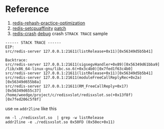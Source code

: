 # Reference
1. [redis-rehash-practice-optimization](https://tech.meituan.com/2018/07/27/redis-rehash-practice-optimization.html)
2. [redis-setcpuaffinity](https://cloud.tencent.com/developer/article/1633269) [patch](https://github.com/redis/redis/commit/1a0deab2a548fa306171f03439e858c00836fe69)
3. [redis-crash](http://antirez.com/news/43?spm=a2c6h.12873639.article-detail.7.2e612412YdEr2y) [debug](https://developer.aliyun.com/article/73676)
crash `STRACK TRACE` sample
```
------ STACK TRACE ------
EIP:
src/redis-server 127.0.0.1:21611(listRelease+0x11)[0x56349d5b5b41]

Backtrace:
src/redis-server 127.0.0.1:21611(sigsegvHandler+0x89)[0x56349d61bba9]
/lib/x86_64-linux-gnu/libc.so.6(+0x3c4b0)[0x7fed1f63c4b0]
src/redis-server 127.0.0.1:21611(listRelease+0x11)[0x56349d5b5b41]
src/redis-server 127.0.0.1:21611(moduleFreeCallReplyRec+0x2a)[0x56349d655b8a]
src/redis-server 127.0.0.1:21611(RM_FreeCallReply+0x17)[0x56349d655c37]
/home/weedge/project/c/redisxslot/redisxslot.so(+0x13f8f)[0x7fed206c5f8f]
```
use `nm` `addr2line` like this
```shell
nm -l ./redisxslot.so  | grep -w listRelease
addr2line -e ./redisxslot.so 0x50FD (0x50ec+0x11)
```